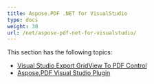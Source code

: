 ```yaml
---
title: Aspose.PDF .NET for VisualStudio
type: docs
weight: 30
url: /net/aspose-pdf-net-for-visualstudio/
---
```


This section has the following topics:

- [Visual Studio Export GridView To PDF Control](/pdf/net/visual-studio-export-gridview-to-pdf-control-html/)
- [Aspose.PDF Visual Studio Plugin](/pdf/net/aspose-pdf-visual-studio-plugin-html/)
